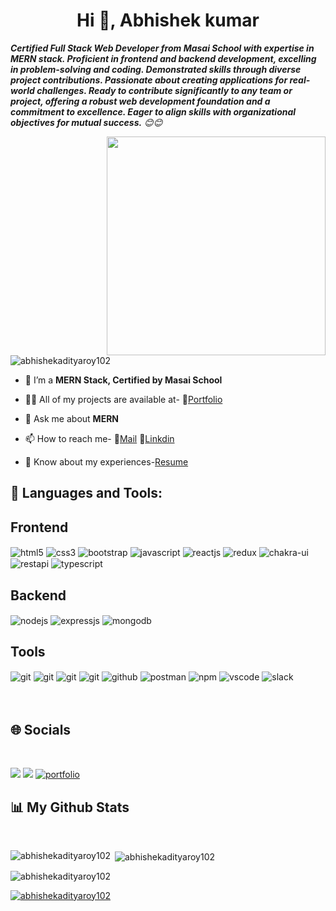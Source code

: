 <h1 align="center">Hi 👋, Abhishek kumar</h1>

<em><b>Certified Full Stack Web Developer from Masai School with expertise in MERN stack. Proficient in frontend and backend development, excelling in problem-solving and coding. Demonstrated skills through diverse project contributions. Passionate about creating applications for real-world challenges. Ready to contribute significantly to any team or project, offering a robust web development foundation and a commitment to excellence. Eager to align skills with organizational objectives for mutual success.</b> 😊😊</em>


<img src="https://www.inventateq.com/assets/python/small.gif" align="right" width="350px">
 
<p align="left"> <img src="https://komarev.com/ghpvc/?username=abhishekadityaroy102&label=Profile%20views&color=0e75b6&style=flat" alt="abhishekadityaroy102" /> </p>



- 🌱 I’m a **MERN Stack, Certified by Masai School**

- 👨‍💻 All of my projects are available at- 📑[Portfolio](https://abhishekadityaroy102.github.io/)

- 💬 Ask me about **MERN**

- 📫 How to reach me- 📧[Mail](abhishekadityaroy@gmail.com) 📌[Linkdin](https://www.linkedin.com/in/abhishek-kumar-718a20235/)

- 📄 Know about my experiences-[Resume](https://github.com/abhishekadityaroy102/resume/blob/main/Abhishek_kumar_resume%20(2).pdf)

## 🚀 Languages and Tools:
<div >
 <div ><h2>Frontend</h2>
 <img src="https://img.shields.io/badge/html5-%23E34F26.svg?style=for-the-badge&logo=html5&logoColor=white" align="center" alt="html5">
 <img src = "https://img.shields.io/badge/css3-%231572B6.svg?style=for-the-badge&logo=css3&logoColor=white" align="center" alt="css3">
 <img src="https://img.shields.io/badge/Bootstrap-563D7C?style=for-the-badge&logo=bootstrap&logoColor=white"  align="center" alt="bootstrap" />
  <img src ="https://img.shields.io/badge/javascript-%23323330.svg?style=for-the-badge&logo=javascript&logoColor=%23F7DF1E" align="center" alt="javascript">
 <img src="https://img.shields.io/badge/React-20232A?style=for-the-badge&logo=react&logoColor=61DAFB"  align="center" alt="reactjs" />
 <img src="https://img.shields.io/badge/Redux-593D88?style=for-the-badge&logo=redux&logoColor=white"  align="center" alt="redux" />
 <img src = "https://img.shields.io/badge/chakra ui-%234ED1C5.svg?style=for-the-badge&logo=chakraui&logoColor=white" align="center" alt="chakra-ui"/>
 <img src="https://img.shields.io/badge/rest api-%23000000.svg?style=for-the-badge&logo=flask&logoColor=white" align="center" alt="restapi"/>  
   <img src="https://img.shields.io/badge/-typescript-blue?style=for-the-badge&logo=typescript&logoColor=white" align="center" alt="typescript"/>  

</div>

  <div ><h2>Backend</h2> 
<img src="https://img.shields.io/badge/Node.js-339933?style=for-the-badge&logo=nodedotjs&logoColor=white" align="center" alt="nodejs" />
<img src="https://img.shields.io/badge/Express.js-000000?style=for-the-badge&logo=express&logoColor=white" align="center" alt="expressjs"/>
<img src="https://img.shields.io/badge/MongoDB-4EA94B?style=for-the-badge&logo=mongodb&logoColor=white" align="center" alt="mongodb"/>

 </div>
  <div ><h2>Tools</h2> 
   <img src="https://img.shields.io/badge/heroku-%23430098.svg?style=for-the-badge&logo=heroku&logoColor=white" align="center" alt="git"/>
   <img src="https://img.shields.io/badge/netlify-%23000000.svg?style=for-the-badge&logo=netlify&logoColor=#00C7B7" align="center" alt="git"/>
   <img src="https://img.shields.io/badge/vercel-%23000000.svg?style=for-the-badge&logo=vercel&logoColor=whit" align="center" alt="git"/>
   <img src="https://img.shields.io/badge/Git-f44d27?style=for-the-badge&logo=git&logoColor=white"  align="center" alt="git"/>
   <img src="https://img.shields.io/badge/GitHub-100000?style=for-the-badge&logo=github&logoColor=white"  align="center" alt="github"/>
   <img src ="https://img.shields.io/badge/Postman-FF6C37?style=for-the-badge&logo=postman&logoColor=white" align="center" alt="postman">
   <img src = "https://img.shields.io/badge/NPM-%23000000.svg?style=for-the-badge&logo=npm&logoColor=white" align="center" alt="npm">
   <img src="https://img.shields.io/badge/Visual%20Studio-5C2D91.svg?style=for-the-badge&logo=visual-studio&logoColor=white"  align="center" alt="vscode"/>
   <img src="https://img.shields.io/badge/Slack-4A154B?style=for-the-badge&logo=slack&logoColor=white" align="center" alt="slack"/>
 </div>
</div>

<!----------------------------------------------------- All Skills Grid Formate --------------------------------------------------------->

<br/>
<!-- ----------------------------------------------------------------------------------<br/>
<br/>
<img src="https://user-images.githubusercontent.com/82999542/132934744-131c1891-4a4f-4e88-a64a-36720ad7470b.png" align="center">
<br />
<br />------------------------------------------------------------------------------- -->             
<br>




 <!----------------------------------------------------- Let's Connect --------------------------------------------------------->                                        
 
 
<div><h2> 🌐 Socials</h2> <div/>
<br/>
<p align="left">
<a href = "https://www.linkedin.com/in/abhishek-kumar-718a20235/" target="_blank"><img src="https://img.shields.io/badge/linkedin-%230077B5.svg?style=for-the-badge&logo=linkedin&logoColor=white"/></a>
<a href = "mailto:abhishekadityaroy@gmail.com" target="_blank"><img src="https://img.shields.io/badge/Gmail-D14836?style=for-the-badge&logo=gmail&logoColor=white"/></a>
<a href="https://abhishekadityaroy102.github.io" target="_blank"><img src="https://img.shields.io/badge/Portfolio-%23000000.svg?style=for-the-badge&logo=firefox&logoColor=#FF7139" alt="portfolio"/></a>

</p>
 
 ## 📊 My Github Stats
   <br/>  
<p><img align="left" src="https://github-readme-stats.vercel.app/api/top-langs?username=abhishekadityaroy102&show_icons=true&locale=en&layout=compact" alt="abhishekadityaroy102" /></p>

<p>&nbsp;<img align="center" src="https://github-readme-stats.vercel.app/api?username=abhishekadityaroy102&show_icons=true&locale=en" alt="abhishekadityaroy102" /></p>

<p><img align="center" src="https://github-readme-streak-stats.herokuapp.com/?user=abhishekadityaroy102&" alt="abhishekadityaroy102" /></p>

<p align="left"> <a href="https://github.com/ryo-ma/github-profile-trophy"><img src="https://github-profile-trophy.vercel.app/?username=abhishekadityaroy102" alt="abhishekadityaroy102" /></a> </p>


